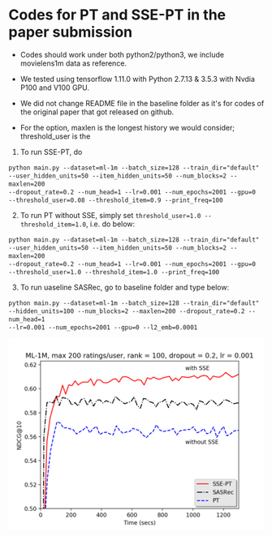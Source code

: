 # Codes for PT and SSE-PT in the paper submission

- Codes should work under both python2/python3, we include movielens1m data as reference.

- We tested using tensorflow 1.11.0 with Python 2.7.13 & 3.5.3 with Nvdia P100 and V100 GPU.

- We did not change README file in the baseline folder as it's for codes of the original paper that got released on github.

- For the option, maxlen is the longest history we would consider; threshold_user is the  
1. To run SSE-PT, do
```
python main.py --dataset=ml-1m --batch_size=128 --train_dir="default" 
--user_hidden_units=50 --item_hidden_units=50 --num_blocks=2 --maxlen=200 
--dropout_rate=0.2 --num_head=1 --lr=0.001 --num_epochs=2001 --gpu=0 
--threshold_user=0.08 --threshold_item=0.9 --print_freq=100
```

2. To run PT without SSE, simply set `threshold_user=1.0 --threshold_item=1.0`, i.e. do below:
```
python main.py --dataset=ml-1m --batch_size=128 --train_dir="default" 
--user_hidden_units=50 --item_hidden_units=50 --num_blocks=2 --maxlen=200 
--dropout_rate=0.2 --num_head=1 --lr=0.001 --num_epochs=2001 --gpu=0 
--threshold_user=1.0 --threshold_item=1.0 --print_freq=100
```

3. To run uaseline SASRec, go to baseline folder and type below:
```
python main.py --dataset=ml-1m --batch_size=128 --train_dir="default" 
--hidden_units=100 --num_blocks=2 --maxlen=200 --dropout_rate=0.2 --num_head=1 
--lr=0.001 --num_epochs=2001 --gpu=0 --l2_emb=0.0001
```

<img src="speed_dl.png" width="600">
